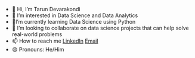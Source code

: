 - 👋 Hi, I’m Tarun Devarakondi 
- 👀 I’m interested in Data Science and Data Analytics 
- 🌱I’m currently learning Data Science using Python 
- 💞️ I’m looking to collaborate on data science projects that can help solve real-world problems
- 📫 How to reach me [LinkedIn](https://www.linkedin.com/in/tarun-devarakondi-350727194/) [Email](devarakonditarun007@gmail.com) 
- 😄 Pronouns: He/Him


<!---
datadetective8/datadetective8 is a ✨ special ✨ repository because its `README.md` (this file) appears on your GitHub profile.
You can click the Preview link to take a look at your changes.
--->
